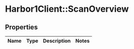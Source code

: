 # Harbor1Client::ScanOverview

## Properties
Name | Type | Description | Notes
------------ | ------------- | ------------- | -------------


